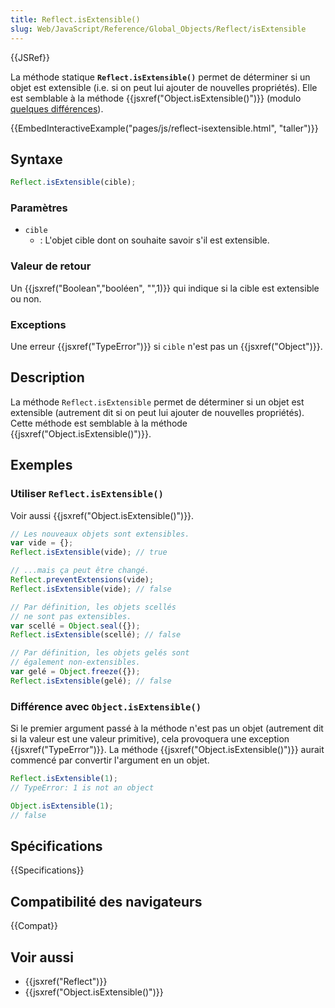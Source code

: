 ```yaml
---
title: Reflect.isExtensible()
slug: Web/JavaScript/Reference/Global_Objects/Reflect/isExtensible
---
```


{{JSRef}}

La méthode statique **`Reflect.isExtensible()`** permet de déterminer si un objet est extensible (i.e. si on peut lui ajouter de nouvelles propriétés). Elle est semblable à la méthode {{jsxref("Object.isExtensible()")}} (modulo [quelques différences](#diffs)).

{{EmbedInteractiveExample("pages/js/reflect-isextensible.html", "taller")}}

## Syntaxe

```js
Reflect.isExtensible(cible);
```

### Paramètres

- `cible`
  - : L'objet cible dont on souhaite savoir s'il est extensible.

### Valeur de retour

Un {{jsxref("Boolean","booléen", "",1)}} qui indique si la cible est extensible ou non.

### Exceptions

Une erreur {{jsxref("TypeError")}} si `cible` n'est pas un {{jsxref("Object")}}.

## Description

La méthode `Reflect.isExtensible` permet de déterminer si un objet est extensible (autrement dit si on peut lui ajouter de nouvelles propriétés). Cette méthode est semblable à la méthode {{jsxref("Object.isExtensible()")}}.

## Exemples

### Utiliser `Reflect.isExtensible()`

Voir aussi {{jsxref("Object.isExtensible()")}}.

```js
// Les nouveaux objets sont extensibles.
var vide = {};
Reflect.isExtensible(vide); // true

// ...mais ça peut être changé.
Reflect.preventExtensions(vide);
Reflect.isExtensible(vide); // false

// Par définition, les objets scellés
// ne sont pas extensibles.
var scellé = Object.seal({});
Reflect.isExtensible(scellé); // false

// Par définition, les objets gelés sont
// également non-extensibles.
var gelé = Object.freeze({});
Reflect.isExtensible(gelé); // false
```

### Différence avec `Object.isExtensible()`

Si le premier argument passé à la méthode n'est pas un objet (autrement dit si la valeur est une valeur primitive), cela provoquera une exception {{jsxref("TypeError")}}. La méthode {{jsxref("Object.isExtensible()")}} aurait commencé par convertir l'argument en un objet.

```js
Reflect.isExtensible(1);
// TypeError: 1 is not an object

Object.isExtensible(1);
// false
```

## Spécifications

{{Specifications}}

## Compatibilité des navigateurs

{{Compat}}

## Voir aussi

- {{jsxref("Reflect")}}
- {{jsxref("Object.isExtensible()")}}
